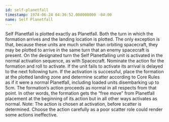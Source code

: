 ```yaml
---
id: self-planetfall
timestamp: 1974-06-24 04:36:52.000000000 -04:00
name: Self Planetfall
---
```

<p>Self Planetfall is plotted exactly as Planetfall. Both the turn in which the formation arrives and the landing location is plotted. The only exception is that, because these units are much smaller than orbiting spacecraft, they may be plotted to arrive in the same turn that an enemy spacecraft is present. On the designated turn the Self Planetfalling unit is activated in the normal activation sequence, as with Spacecraft. Nominate the action for the formation and roll to activate. If the unit fails to activate its arrival is delayed to the next following turn. If the activation is successful, place the formation at the plotted landing zone and determine scatter according to Core Rules as if it were a normal Planetfall, including loaded units disembarking up to 5cm. The formation&rsquo;s action proceeds as normal in all respects from that point. In other words, the formation gets the &ldquo;free move&rdquo; from Planetfall placement at the beginning of its action but in all other ways activates as normal. Note: The action is chosen at activation, before scatter is determined. Choose the action carefully as a poor scatter role could render some actions ineffective.</p>